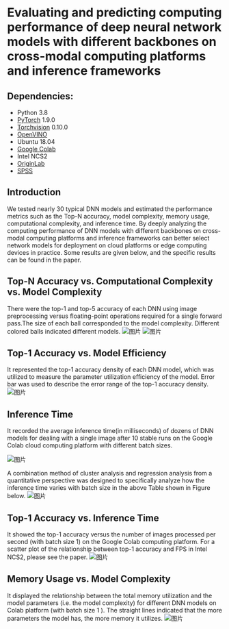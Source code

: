 # Evaluating and predicting computing performance of deep neural network models with different backbones on cross-modal computing platforms and inference frameworks
## Dependencies:

 - Python 3.8
 - [PyTorch](https://pytorch.org/) 1.9.0
 - [Torchvision](https://pypi.org/project/torchvision/) 0.10.0
 - [OpenVINO](https://docs.openvino.ai/)
 - Ubuntu 18.04
 - [Google Colab](https://colab.research.google.com/)
 - Intel NCS2
 - [OriginLab](https://www.originlab.com/)
 - [SPSS](https://www.ibm.com/products/spss-statistics)

## Introduction

We tested nearly 30 typical DNN models and estimated the performance metrics such as the Top-N accuracy, model complexity, memory usage, computational complexity, and inference time. By deeply analyzing the computing performance of DNN models with different backbones on cross-modal computing platforms and inference frameworks can better select network models for deployment on cloud platforms or edge computing devices in practice. Some results are given below, and the specific results can be found in the paper.

## Top-N Accuracy vs. Computational Complexity vs. Model Complexity
There were the top-1 and top-5 accuracy of each DNN using image preprocessing versus floating-point operations required for a single forward pass.The size of each ball corresponded to the model complexity. Different colored balls indicated different models.
![图片](https://user-images.githubusercontent.com/101705236/173185572-eeca4cd0-e525-4bae-8382-c9bac81b5956.png)
![图片](https://user-images.githubusercontent.com/101705236/173185583-3fdec737-b3c6-44d4-8db8-e2e2a3248847.png)

## Top-1 Accuracy vs. Model Efficiency
 It represented the top-1 accuracy density of each DNN model, which was utilized to measure the parameter utilization efficiency of the model. Error bar was used to describe the error range of the top-1 accuracy density.
![图片](https://user-images.githubusercontent.com/101705236/173182662-37dec8a7-2cf2-4688-aca0-edcea0dd2f0c.png)


## Inference Time
It recorded the average inference time(in milliseconds) of dozens of DNN models for dealing with a single image after 10 stable runs on the Google Colab cloud computing platform with different batch sizes.

![图片](https://user-images.githubusercontent.com/101705236/173182290-15ea961b-79fe-41e8-a944-2487c13ca6f1.png)

A combination method of cluster analysis and regression analysis from a quantitative perspective was designed to specifically analyze how the inference time varies with batch size in the above Table shown in Figure below.
![图片](https://user-images.githubusercontent.com/101705236/173182345-7e4e475b-7922-422b-850b-36cafb435ce2.png)

## Top-1 Accuracy vs. Inference Time
It showed the top-1 accuracy versus the number of images processed per second (with batch size 1) on the Google Colab computing platform. For a scatter plot of the relationship between top-1 accuracy and FPS in Intel NCS2, please see the paper.
![图片](https://user-images.githubusercontent.com/101705236/173182463-02d6c3bf-392e-462e-b01c-32992aae2af7.png)

## Memory Usage vs. Model Complexity
It displayed the relationship between the total memory utilization and the model parameters (i.e. the model complexity) for different DNN models on Colab platform (with batch size 1 ). The straight lines indicated that the more parameters the model has, the more memory it utilizes.
![图片](https://user-images.githubusercontent.com/101705236/173182488-4d212d55-03ef-4b10-88f4-e86de6c0bc16.png)

